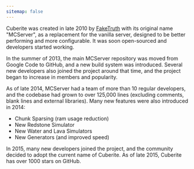 ```yaml
---
sitemap: false
---
```

Cuberite was created in late 2010 by [FakeTruth](https://github.com/faketruth) with its original name "MCServer", as a replacement for the vanilla server, designed to be better performing and more configurable. It was soon open-sourced and developers started working.

In the summer of 2013, the main MCServer repository was moved from Google Code to GitHub, and a new build system was introduced. Several new developers also joined the project around that time, and the project began to increase in members and popularity.

As of late 2014, MCServer had a team of more than 10 regular developers, and the codebase had grown to over 125,000 lines (excluding comments, blank lines and external libraries). Many new features were also introduced in 2014:

- Chunk Sparsing (ram usage reduction)
- New Redstone Simulator
- New Water and Lava Simulators
- New Generators (and improved speed)

In 2015, many new developers joined the project, and the community decided to adopt the current name of Cuberite. As of late 2015, Cuberite has over 1000 stars on GitHub.

